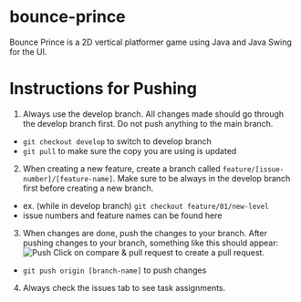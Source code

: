 # bounce-prince
Bounce Prince is a 2D vertical platformer game using Java and Java Swing for the UI.

# Instructions for Pushing
1. Always use the develop branch. All changes made should go through the develop branch first. Do not push anything to the main branch.
- `git checkout develop` to switch to develop branch
- `git pull` to make sure the copy you are using is updated

2. When creating a new feature, create a branch called `feature/[issue-number]/[feature-name]`. Make sure to be always in the develop branch first before creating a new branch.
- ex. (while in develop branch) `git checkout feature/01/new-level`
- issue numbers and feature names can be found here

3. When changes are done, push the changes to your branch. After pushing changes to your branch, something like this should appear: 
   ![Push](https://imgur.com/dWLSLSY.jpg)
   Click on compare & pull request to create a pull request.
- `git push origin [branch-name]` to push changes

4. Always check the issues tab to see task assignments.
